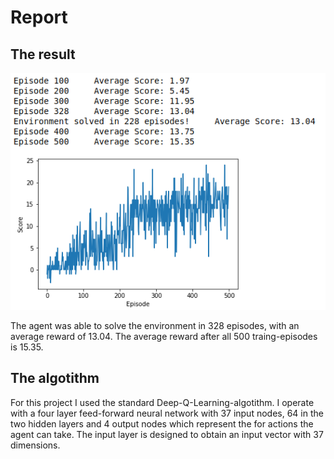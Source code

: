 # Report

## The result

![Plot of rewards](Navigation_Plot.png)

The agent was able to solve the environment in 328 episodes, with an average reward of 13.04. The average reward after all 500 traing-episodes is 15.35.

## The algotithm

For this project I used the standard Deep-Q-Learning-algotithm. I operate with a four layer feed-forward neural network with 37 input nodes, 64 in the two hidden layers and 4 output nodes which represent the for actions the agent can take. The input layer is designed to obtain an input vector with 37 dimensions.
